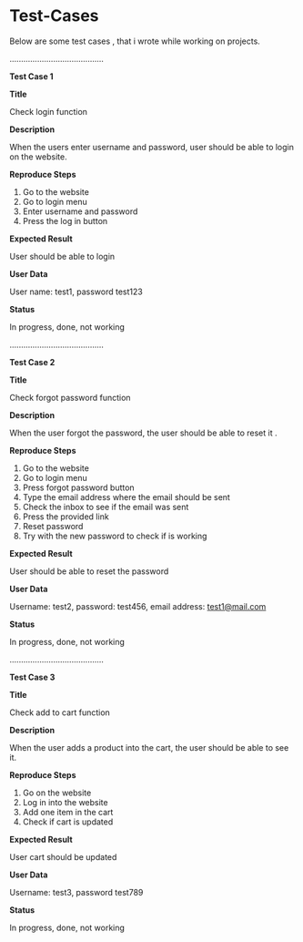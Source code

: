 # Test-Cases

Below are some test cases , that i wrote  while working on projects.

.........................................

**Test Case 1**

**Title**

Check login function

**Description**

When the users enter username and password, user should be able to login on the website.

**Reproduce Steps**

1.	Go to the website
2.	Go to login menu
3.	Enter username and password
4.	Press the log in button

**Expected Result**

User should be able to login

**User Data**

User name: test1, password test123

**Status**

In progress, done, not working

.........................................

**Test Case 2**

**Title**

Check forgot password function

**Description**

When the user forgot the password, the user should be able to reset it .

**Reproduce Steps**

1.	Go to the website
2.	Go to login menu
3.	Press forgot password button
4.	Type the email address where the email should be sent
5.	Check the inbox to see if the email was sent
6.	Press the provided link
7.	Reset password
8.	Try with the new password to check if is working

**Expected Result**

User should be able to reset the password

**User Data**

Username: test2, password: test456, email address: test1@mail.com

**Status**

In progress, done, not working

.........................................

**Test Case 3**

**Title**

Check add to cart function  

**Description**

When the user adds a product into the cart, the user should be able to see it.

**Reproduce Steps**

1.	Go on the website
2.	Log in into the website
3.	Add one item in the cart
4.	Check if cart is updated

**Expected Result**

User cart should be updated

**User Data**

Username: test3, password test789

**Status**

In progress, done, not working
